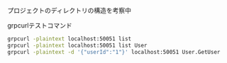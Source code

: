 プロジェクトのディレクトリの構造を考察中


grpcurlテストコマンド

```sh
grpcurl -plaintext localhost:50051 list
grpcurl -plaintext localhost:50051 list User
grpcurl -plaintext -d '{"userId":"1"}' localhost:50051 User.GetUser
```